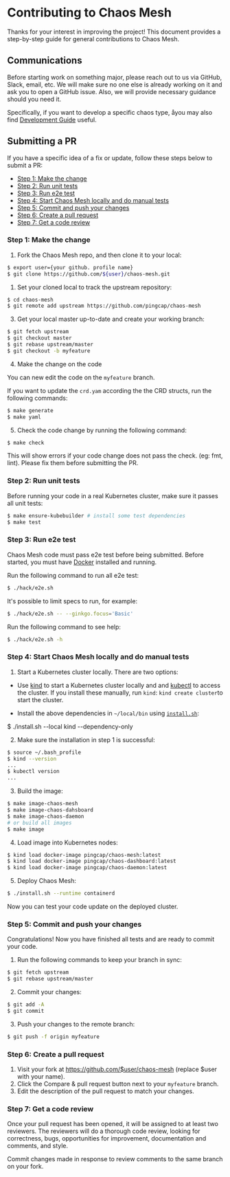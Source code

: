 # Contributing to Chaos Mesh

Thanks for your interest in improving the project! This document provides a step-by-step guide for general contributions to Chaos Mesh.

## Communications

Before starting work on something major, please reach out to us via GitHub, Slack, email, etc. We will make sure no one else is already working on it and ask you to open a GitHub issue. Also, we will provide necessary guidance should you need it.

Specifically, if you want to develop a specific chaos type, åyou may also find [Development Guide](https://chaos-mesh.org/docs/development_guides/development_overview) useful.

## Submitting a PR

If you have a specific idea of a fix or update, follow these steps below to submit a PR:

- [Step 1: Make the change](#step-1-make-the-change)
- [Step 2: Run unit tests](#step-2-run-unit-tests)
- [Step 3: Run e2e test](#step-3-run-e2e-test)
- [Step 4: Start Chaos Mesh locally and do manual tests](#step-4-start-chaos-mesh-locally-and-do-manual-tests)
- [Step 5: Commit and push your changes](#step-5-commit-and-push-your-changes)
- [Step 6: Create a pull request](#step-6-create-a-pull-request)
- [Step 7: Get a code review](#step-7-get-a-code-review)

### Step 1: Make the change

1. Fork the Chaos Mesh repo, and then clone it to your local:

```bash
$ export user={your github. profile name}
$ git clone https://github.com/${user}/chaos-mesh.git
```

1. Set your cloned local to track the upstream repository:

```bash
$ cd chaos-mesh
$ git remote add upstream https://github.com/pingcap/chaos-mesh
```

3. Get your local master up-to-date and create your working branch:

```bash
$ git fetch upstream
$ git checkout master
$ git rebase upstream/master
$ git checkout -b myfeature
```

4. Make the change on the code

You can new edit the code on the `myfeature` branch.

If you want to update the `crd.yam` according the the CRD structs, run the following commands:

```bash
$ make generate
$ make yaml
```

5. Check the code change by running the following command:

```bash
$ make check
```

This will show errors if your code change does not pass the check. (eg: fmt, lint). Please fix them before submitting the PR.

### Step 2: Run unit tests

Before running your code in a real Kubernetes cluster, make sure it passes all unit tests:

```bash
$ make ensure-kubebuilder # install some test dependencies
$ make test
```

### Step 3: Run e2e test

Chaos Mesh code must pass e2e test before being submitted. Before started, you must have [Docker](https://www.docker.com/get-started/) installed and running.

Run the following command to run all e2e test:

```bash
$ ./hack/e2e.sh
```

It's possible to limit specs to run, for example:

```bash
$ ./hack/e2e.sh -- --ginkgo.focus='Basic'
```

Run the following command to see help:
```bash
$ ./hack/e2e.sh -h
```

### Step 4: Start Chaos Mesh locally and do manual tests

1. Start a Kubernetes cluster locally. There are two options:

  - Use [kind](https://kind.sigs.k8s.io/docs/user/quick-start/#installation) to start a Kubernetes cluster locally and and [kubectl](https://kubernetes.io/docs/reference/kubectl/overview/) to access the cluster. If you install these manually, run `kind`: `kind create cluster`to start the cluster.

  -  Install the above dependencies in `~/local/bin` using [`install.sh`](https://github.com/pingcap/chaos-mesh/blob/master/install.sh):

  $ ./install.sh --local kind --dependency-only

2. Make sure the installation in step 1 is successful:

```bash
$ source ~/.bash_profile
$ kind --version 
...
$ kubectl version 
...
```

3. Build the image:

```bash
$ make image-chaos-mesh
$ make image-chaos-dahsboard
$ make image-chaos-daemon
# or build all images
$ make image
```

4. Load image into Kubernetes nodes:

```bash
$ kind load docker-image pingcap/chaos-mesh:latest 
$ kind load docker-image pingcap/chaos-dashboard:latest 
$ kind load docker-image pingcap/chaos-daemon:latest 
```

5. Deploy Chaos Mesh:

```bash
$ ./install.sh --runtime containerd
```

Now you can test your code update on the deployed cluster.

### Step 5: Commit and push your changes

Congratulations! Now you have finished all tests and are ready to commit your code.

1. Run the following commands to keep your branch in sync:

```bash
$ git fetch upstream
$ git rebase upstream/master
```

2. Commit your changes:
```bash
$ git add -A
$ git commit
```
3. Push your changes to the remote branch:

```bash
$ git push -f origin myfeature
```

### Step 6: Create a pull request

1. Visit your fork at https://github.com/$user/chaos-mesh (replace $user with your name).
2. Click the Compare & pull request button next to your `myfeature` branch.
3. Edit the description of the pull request to match your changes.

### Step 7: Get a code review

Once your pull request has been opened, it will be assigned to at least two reviewers. The reviewers will do a thorough code review, looking for correctness, bugs, opportunities for improvement, documentation and comments, and style.

Commit changes made in response to review comments to the same branch on your fork.



